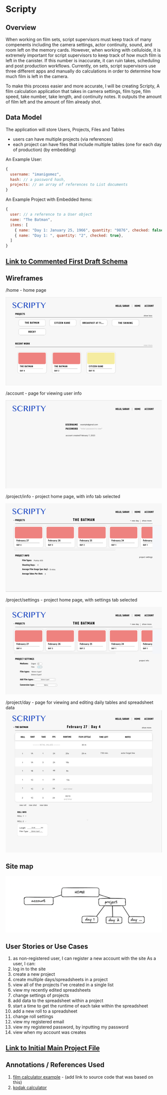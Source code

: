# Scripty

## Overview

When working on film sets, script supervisors must keep track of many compenents including the camera settings, actor continuity, sound, and room left on the memory cards. However, when working with celluloide, it is extremely important for script supervisors to keep track of how much film is left in the canister. If this number is inaccurate, it can ruin takes, scheduling and post production workflows. Currently, on sets, script supervisors use three different apps and manually do calculations in order to determine how much film is left in the camera. 

To make this process easier and more accurate, I will be creating Scripty, A film calculation application that takes in camera settings, film type, film speed, take number, take length, and continuity notes. It outputs the amount of film left and the amount of film already shot. 


## Data Model

The application will store Users, Projects, Files and Tables

* users can have multiple projects (via references)
* each project can have files that include multiple tables (one for each day of production) (by embedding)


An Example User:

```javascript
{
  username: "imanigomez",
  hash: // a password hash,
  projects: // an array of references to List documents
}
```

An Example Project with Embedded Items:

```javascript
{
  user: // a reference to a User object
  name: "The Batman",
  items: [
    { name: "Day 1: January 25, 1966", quantity: "9876", checked: false},
    { name: "Day 1: ", quantity: "2", checked: true},
  ]
}
```


## [Link to Commented First Draft Schema](db.mjs) 

## Wireframes

/home - home page

![home](documentation/Home-Page.png)

/account - page for viewing user info

![account](documentation/account.png)

/project/info - project home page, with info tab selected

![project](documentation/project_home-info.png)

/project/settings - project home page, with settings tab selected

![settings](documentation/project_home-settings.png)

/project/day - page for viewing and editing daily tables and spreadsheet data
![day](documentation/daily_spreadsheet.png)

## Site map

![map](documentation/site-map.png)



## User Stories or Use Cases

1. as non-registered user, I can register a new account with the site
As a user, I can: 
2. log in to the site
3. create a new project
4. create multiple days/spreadsheets in a project
5. view all of the projects I've created in a single list
6. view my recently edited spreadsheets
7. change settings of projects
8. add data to the spreadsheet within a project
9. start a time to get the runtime of each take within the spreadsheet
10. add a new roll to a spreadsheet
11. change roll settings
12. view my registered email
13. view my registered password, by inputting my password
14. view when my account was creates

## [Link to Initial Main Project File](app.mjs) 


## Annotations / References Used

1. [film calculator example](https://www.omnicalculator.com/other/film) - (add link to source code that was based on this)
2. [kodak calculator](https://www.kodak.com/en/motion/page/film-calculator/) 

